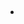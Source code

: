 # 

[]()

## 

![]()

> 

[]()





### 

### 











### 

#### 

#### 





#### 













> []()



#### 

> 





## 



## 

- []()

